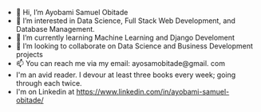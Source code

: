 - 👋 Hi, I’m Ayobami Samuel Obitade
- 👀 I’m interested in Data Science, Full Stack Web Development, and Database Management.
- 🌱 I’m currently learning Machine Learning and Django Develoment
- 💞️ I’m looking to collaborate on Data Science and Business Development projects
- 📫 You can reach me via my email: ayosamobitade@gmail. com
- I'm an avid reader. I devour at least three books every week; going through each twice.
- I'm on Linkedin at https://www.linkedin.com/in/ayobami-samuel-obitade/


<!---
ayosamobitade/ayosamobitade is a ✨ special ✨ repository because its `README.md` (this file) appears on your GitHub profile.
You can click the Preview link to take a look at your changes.
--->
